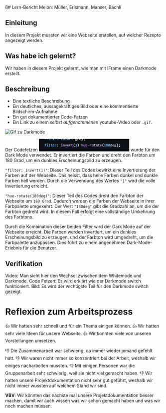 ß# Lern-Bericht
Melon: Müller, Erismann, Manser, Bächli

## Einleitung

In diesem Projekt mussten wir eine Webseite erstellen, auf welcher Rezepte angezeigt werden.

## Was habe ich gelernt?

Wir haben in diesem Projekt gelernt, wie man mit IFrame einen Darkmode erstellt.

## Beschreibung

* Eine textliche Beschreibung
* Ein deutliches, aussagekräftiges Bild oder eine kommentierte Bildschirm-Aufnahme
* Ein gut dokumentierter Code-Fetzen
* Ein Link zu einem *selbst aufgenommenen* youtube-Video oder `.gif`.

![Gif zu Darkmode](https://github.com/DaMu14/LA1600/blob/main/images/Gif.gif?raw=true)

Der Codefetzen ![CodeFetzen](https://github.com/DaMu14/LA1600/blob/main/images/Screenshot%202023-06-27%20095928.png?raw=true) wurde für den Dark Mode verwendet. Er invertiert die Farben und dreht den Farbton um 180 Grad, um ein dunkles Erscheinungsbild zu erzeugen.

```"filter: invert(1)"```: Dieser Teil des Codes bewirkt eine Invertierung der Farben auf der Webseite. Das heisst, dass helle Farben dunkel und dunkle Farben hell werden. Durch die Verwendung des Wertes ```"1"``` wird die volle Invertierung erreicht.

```"hue-rotate(180deg)"```: Dieser Teil des Codes dreht den Farbton der Webseite um ```180 Grad```. Dadurch werden die Farben der Webseite in ihrer Farbpalette umgekehrt. Der Wert ```"180deg"``` gibt die Gradzahl an, um die der Farbton gedreht wird. In diesem Fall erfolgt eine vollständige Umkehrung des Farbtons.

Durch die Kombination dieser beiden Filter wird der Dark Mode auf der Webseite erreicht. Die Farben werden invertiert, um ein dunkles Erscheinungsbild zu erzeugen, und der Farbton wird umgedreht, um die Farbpalette anzupassen. Dies führt zu einem angenehmen Dark-Mode-Erlebnis für die Benutzer.

## Verifikation

Video: Man sieht hier den Wechsel zwischen dem Whitemode und Darkmode.
Code Fetzen: Es wird erklärt wie der Darkmode switch funktioniert.
Bild: Es wird der wichtigste Teil für den Darkmode switch gezeigt.

# Reflexion zum Arbeitsprozess

👍 Wir hatten sehr schnell und für ein Thema einigen können.
👍 Wir hatten sehr viele Ideen für unsere Webseite.
👍 Wir konnten viele von unseren Vorstellungen umsetzen. 

👎 Die Zusammenarbeit war schwierig, da immer wieder jemand gefehlt hatt.
👎 Wir waren nicht immer so konzentriert bei der Arbeit, weshalb wir einiges nacharbeiten mussten.
👎 Mit einigen Personen war die Gruppenarbeit sehr schwierig, weil sie nicht viel gemacht haben.
👎 Wir hatten unsere Projektdokumentation nicht sehr gut geführt, weshalb wir nicht immer wussten auf welchem Stand wir sind.

**VBV**: 
Wir könnten das nächste mal unsere Projektdokumentation besser machen, damit wir auch wissen was wir schon gemacht haben und was wir noch machen müssen.
